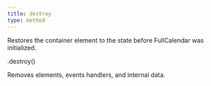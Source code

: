 ```yaml
---
title: destroy
type: method
---
```


Restores the container element to the state before FullCalendar was initialized.

<div class='spec' markdown='1'>
.destroy()
</div>

Removes elements, events handlers, and internal data.
